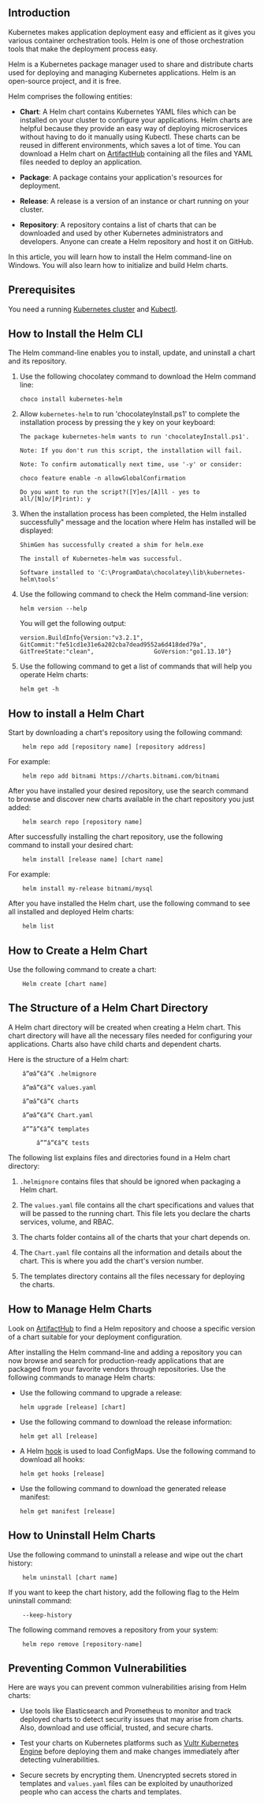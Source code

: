 ## Introduction

Kubernetes makes application deployment easy and efficient as it gives you various container orchestration tools. Helm is one of those orchestration tools that make the deployment process easy.

Helm is a Kubernetes package manager used to share and distribute charts used for deploying and managing Kubernetes applications. Helm is an open-source project, and it is free.

Helm comprises the following entities:

-   **Chart**: A Helm chart contains Kubernetes YAML files which can be installed on your cluster to configure your applications. Helm charts are helpful because they provide an easy way of deploying microservices without having to do it manually using Kubectl. These charts can be reused in different environments, which saves a lot of time. You can download a Helm chart on [ArtifactHub](https://artifacthub.io/) containing all the files and YAML files needed to deploy an application.
    
-   **Package**: A package contains your application's resources for deployment.
    
-   **Release**: A release is a version of an instance or chart running on your cluster.
    
-   **Repository**: A repository contains a list of charts that can be downloaded and used by other Kubernetes administrators and developers. Anyone can create a Helm repository and host it on GitHub.
    

In this article, you will learn how to install the Helm command-line on Windows. You will also learn how to initialize and build Helm charts.

## Prerequisites

You need a running [Kubernetes cluster](https://kubernetes.io/docs/tutorials/kubernetes-basics/create-cluster/) and [Kubectl](https://www.vultr.com/docs/beginners-guide-to-kubernetes-using-kubectl/).

## How to Install the Helm CLI

The Helm command-line enables you to install, update, and uninstall a chart and its repository.

1.  Use the following chocolatey command to download the Helm command line:
    
    ```
    choco install kubernetes-helm
    ```
    
2.  Allow `kubernetes-helm` to run 'chocolateyInstall.ps1' to complete the installation process by pressing the y key on your keyboard:
    
    ```
    The package kubernetes-helm wants to run 'chocolateyInstall.ps1'.
    
    Note: If you don't run this script, the installation will fail.
    
    Note: To confirm automatically next time, use '-y' or consider:
    
    choco feature enable -n allowGlobalConfirmation
    
    Do you want to run the script?([Y]es/[A]ll - yes to all/[N]o/[P]rint): y
    ```
    
3.  When the installation process has been completed, the Helm installed successfully" message and the location where Helm has installed will be displayed:
    
    ```
    ShimGen has successfully created a shim for helm.exe
    
    The install of Kubernetes-helm was successful.
    
    Software installed to 'C:\ProgramData\chocolatey\lib\kubernetes-helm\tools'
    ```
    
4.  Use the following command to check the Helm command-line version:
    
    ```
    helm version --help
    ```
    
    You will get the following output:
    
    ```
    version.BuildInfo{Version:"v3.2.1", GitCommit:"fe51cd1e31e6a202cba7dead9552a6d418ded79a", GitTreeState:"clean",                 GoVersion:"go1.13.10"}
    ```
    
5.  Use the following command to get a list of commands that will help you operate Helm charts:
    
    ```
    helm get -h
    ```
    

## How to install a Helm Chart

Start by downloading a chart's repository using the following command:

```
    helm repo add [repository name] [repository address]
```

For example:

```
    helm repo add bitnami https://charts.bitnami.com/bitnami
```

After you have installed your desired repository, use the search command to browse and discover new charts available in the chart repository you just added:

```
    helm search repo [repository name]
```

After successfully installing the chart repository, use the following command to install your desired chart:

```
    helm install [release name] [chart name]
```

For example:

```
    helm install my-release bitnami/mysql
```

After you have installed the Helm chart, use the following command to see all installed and deployed Helm charts:

```
    helm list
```

## How to Create a Helm Chart

Use the following command to create a chart:

```
    Helm create [chart name]
```

## The Structure of a Helm Chart Directory

A Helm chart directory will be created when creating a Helm chart. This chart directory will have all the necessary files needed for configuring your applications. Charts also have child charts and dependent charts.

Here is the structure of a Helm chart:

```
    â”œâ”€â”€ .helmignore  

    â”œâ”€â”€ values.yaml  

    â”œâ”€â”€ charts  

    â”œâ”€â”€ Chart.yaml   

    â””â”€â”€ templates 

        â””â”€â”€ tests   
```

The following list explains files and directories found in a Helm chart directory:

1.  `.helmignore` contains files that should be ignored when packaging a Helm chart.
    
2.  The `values.yaml` file contains all the chart specifications and values that will be passed to the running chart. This file lets you declare the charts services, volume, and RBAC.
    
3.  The charts folder contains all of the charts that your chart depends on.
    
4.  The `Chart.yaml` file contains all the information and details about the chart. This is where you add the chart's version number.
    
5.  The templates directory contains all the files necessary for deploying the charts.
    

## How to Manage Helm Charts

Look on [ArtifactHub](https://artifacthub.io/) to find a Helm repository and choose a specific version of a chart suitable for your deployment configuration.

After installing the Helm command-line and adding a repository you can now browse and search for production-ready applications that are packaged from your favorite vendors through repositories. Use the following commands to manage Helm charts:

-   Use the following command to upgrade a release:
    
    ```
    helm upgrade [release] [chart]
    ```
    
-   Use the following command to download the release information:
    
    ```
    helm get all [release]
    ```
    
-   A Helm [hook](https://helm.sh/docs/topics/charts_hooks/#:~:text=Helm%20provides%20a%20hook%20mechanism,any%20other%20charts%20are%20loaded.) is used to load ConfigMaps. Use the following command to download all hooks:
    
    ```
    helm get hooks [release]
    ```
    
-   Use the following command to download the generated release manifest:
    
    ```
    helm get manifest [release]
    ```
    

## How to Uninstall Helm Charts

Use the following command to uninstall a release and wipe out the chart history:

```
    helm uninstall [chart name]
```

If you want to keep the chart history, add the following flag to the Helm uninstall command:

```
    --keep-history
```

The following command removes a repository from your system:

```
    helm repo remove [repository-name]
```

## Preventing Common Vulnerabilities

Here are ways you can prevent common vulnerabilities arising from Helm charts:

-   Use tools like Elasticsearch and Prometheus to monitor and track deployed charts to detect security issues that may arise from charts. Also, download and use official, trusted, and secure charts.
    
-   Test your charts on Kubernetes platforms such as [Vultr Kubernetes Engine](https://www.vultr.com/kubernetes/) before deploying them and make changes immediately after detecting vulnerabilities.
    
-   Secure secrets by encrypting them. Unencrypted secrets stored in templates and `values.yaml` files can be exploited by unauthorized people who can access the charts and templates.